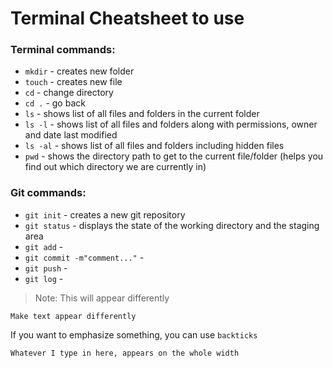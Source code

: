# Terminal Cheatsheet to use


### Terminal commands:
* `mkdir` - creates new folder
* `touch` - creates new file
* `cd` - change directory
* `cd .` - go back 
* `ls` - shows list of all files and folders in the current folder
* `ls -l` - shows list of all files and folders along with permissions, owner and date last modified
* `ls -al` - shows list of all files and folders including hidden files
* `pwd` - shows the directory path to get to the current file/folder (helps you find out which directory we are currently in)

### Git commands:
* `git init` - creates a new git repository
* `git status` - displays the state of the working directory and the staging area
* `git add` -
* `git commit -m"comment..."` -
* `git push` -
* `git log` -




>Note: This will appear differently

`Make text appear differently`

If you want to emphasize something, you can use `backticks`

```
Whatever I type in here, appears on the whole width
```